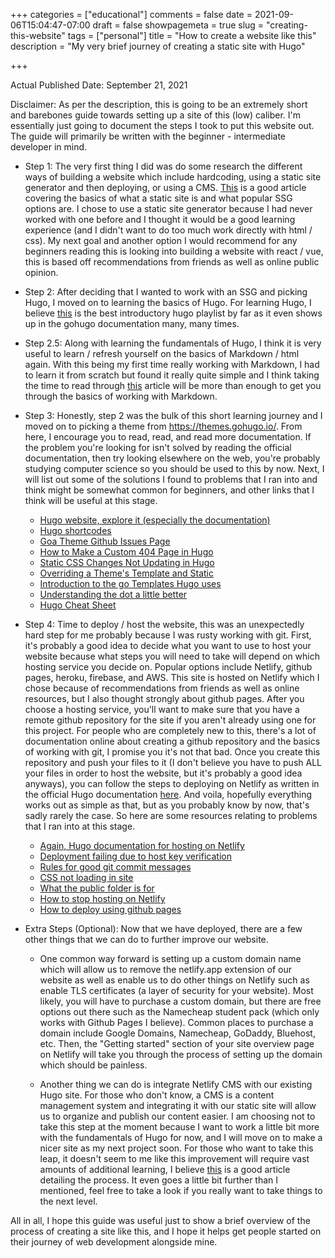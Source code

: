 +++
categories = ["educational"]
comments = false
date = 2021-09-06T15:04:47-07:00
draft = false
showpagemeta = true
slug = "creating-this-website"
tags = ["personal"]
title = "How to create a website like this"
description = "My very brief journey of creating a static site with Hugo"

+++

Actual Published Date: September 21, 2021

Disclaimer: As per the description, this is going to be an extremely short and barebones guide towards setting up a site of this (low) caliber. I'm essentially just going to document the steps I took to put this website out. The guide will primarily be written with the  beginner - intermediate developer in mind.

- Step 1: The very first thing I did was do some research the different ways of building a website which include hardcoding, using a    static site generator and then deploying, or using a CMS. [This](https://theunlikelydeveloper.com/build-a-static-website/) is a good article covering the basics of what a static site is and what popular SSG options are. I chose to use a static site generator because I had never worked with one before and I thought it would be a good learning experience (and I didn't want to do too much work directly with html / css). My next goal and another option I would recommend for any beginners reading this is looking into building a website with react / vue, this is based off recommendations from friends as well as online public opinion. 

- Step 2: After deciding that I wanted to work with an SSG and picking Hugo, I moved on to learning the basics of Hugo. For learning Hugo, I believe [this](https://www.youtube.com/watch?v=qtIqKaDlqXo&list=PLLAZ4kZ9dFpOnyRlyS-liKL5ReHDcj4G3) is the best introductory hugo playlist by far as it even shows up in the gohugo documentation many, many times. 

- Step 2.5: Along with learning the fundamentals of Hugo, I think it is very useful to learn / refresh yourself on the basics of Markdown / html again. With this being my first time really working with Markdown, I had to learn it from scratch but found it really quite simple and I think taking the time to read through [this](https://daringfireball.net/projects/markdown/syntax) article will be more than enough to get you through the basics of working with Markdown.

- Step 3: Honestly, step 2 was the bulk of this short learning journey and I moved on to picking a theme from <https://themes.gohugo.io/>. From here, I encourage you to read, read, and read more documentation. If the problem you're looking for isn't solved by reading the official documentation, then try looking elsewhere on the web, you're probably studying computer science so you should be used to this by now. Next, I will list out some of the solutions I found to problems that I ran into and think might be somewhat common for beginners, and other links that I think will be useful at this stage. 
    - [Hugo website, explore it (especially the documentation)](https://gohugo.io/)
    - [Hugo shortcodes](https://gohugo.io/content-management/shortcodes/)
    - [Goa Theme Github Issues Page](https://github.com/kaapiandcode/hugo-goa/issues?page=1&q=is%3Aissue+is%3Aclosed)
    - [How to Make a Custom 404 Page in Hugo](https://stackoverflow.com/questions/53142088/how-to-make-hugo-server-use-custom-404-html)
    - [Static CSS Changes Not Updating in Hugo](https://discourse.gohugo.io/t/static-css-changes-no-updating-browser-cache-with-hugo-serve/16169)
    - [Overriding a Theme's Template and Static](https://gohugobrasil.Netlify.app/themes/customizing/)
    - [Introduction to the go Templates Hugo uses](https://gohugo.io/templates/introduction/)
    - [Understanding the dot a little better](https://www.smashingmagazine.com/2021/02/context-variables-hugo-static-site-generator/)
    - [Hugo Cheat Sheet](https://www.git-tower.com/learn/cheat-sheets/hugo/)

- Step 4: Time to deploy / host the website, this was an unexpectedly hard step for me probably because I was rusty working with git. First, it's probably a good idea to decide what you want to use to host your website because what steps you will need to take will depend on which hosting service you decide on. Popular options include Netlify, github pages, heroku, firebase, and AWS. This site is hosted on Netlify which I chose because of recommendations from friends as well as online resources, but I also thought strongly about github pages. After you choose a hosting service, you'll want to make sure that you have a remote github repository for the site if you aren't already using one for this project. For people who are completely new to this, there's a lot of documentation online about creating a github repository and the basics of working with git, I promise you it's not that bad. Once you create this repository and push your files to it (I don't believe you have to push ALL your files in order to host the website, but it's probably a good idea anyways), you can follow the steps to deploying on Netlify as written in the official Hugo documentation [here](https://gohugo.io/hosting-and-deployment/hosting-on-Netlify/). And voila, hopefully everything works out as simple as that, but as you probably know by now, that's sadly rarely the case. So here are some resources relating to problems that I ran into at this stage.
    - [Again, Hugo documentation for hosting on Netlify](https://gohugo.io/hosting-and-deployment/hosting-on-Netlify/)
    - [Deployment failing due to host key verification](https://answers.Netlify.com/t/hugo-site-deployment-failed-due-to-host-key-verification/783/4)
    - [Rules for good git commit messages](https://chris.beams.io/posts/git-commit/)
    - [CSS not loading in site](https://answers.Netlify.com/t/css-not-loading/17773/4)
    - [What the public folder is for](https://discourse.gohugo.io/t/why-is-there-a-public-folder/27979/5)
    - [How to stop hosting on Netlify](https://docs.Netlify.com/configure-builds/stop-or-activate-builds/)
    - [How to deploy using github pages](https://levelup.gitconnected.com/build-a-personal-website-with-github-pages-and-hugo-6c68592204c7)     

- Extra Steps (Optional): Now that we have deployed, there are a few other things that we can do to further improve our website. 
    - One common way forward is setting up a custom domain name which will allow us to remove the netlify.app extension of our website as well as enable us to do other things on Netlify such as enable TLS certificates (a layer of security for your website). Most likely, you will have to purchase a custom domain, but there are free options out there such as the Namecheap student pack (which only works with Github Pages I believe). Common places to purchase a domain include Google Domains, Namecheap, GoDaddy, Bluehost, etc. Then, the "Getting started" section of your site overview page on Netlify will take you through the process of setting up the domain which should be painless. 

    - Another thing we can do is integrate Netlify CMS with our existing Hugo site. For those who don't know, a CMS is a content management system and integrating it with our static site will allow us to organize and publish our content easier. I am choosing not to take this step at the moment because I want to work a little bit more with the fundamentals of Hugo for now, and I will move on to make a nicer site as my next project soon. For those who want to take this leap, it doesn't seem to me like this improvement will require vast amounts of additional learning, I believe [this](https://dev.to/howtocode_io/how-to-build-a-jamstack-blog-with-hugo-Netlify-cms-and-zapier-14dc) is a good article detailing the process. It even goes a little bit further than I mentioned, feel free to take a look if you really want to take things to the next level. 

All in all, I hope this guide was useful just to show a brief overview of the process of creating a site like this, and I hope it helps get people started on their journey of web development alongside mine.